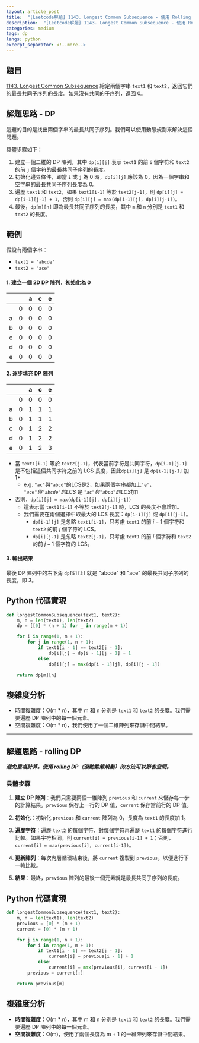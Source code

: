 ```yaml
---
layout: article_post
title:  "[Leetcode解題] 1143. Longest Common Subsequence - 使用 Rolling DP 指針解"
description:  "[Leetcode解題] 1143. Longest Common Subsequence - 使用 Rolling DP 指針解"
categories: medium
tags: dp
langs: python
excerpt_separator: <!--more-->
---
```


## 題目
[1143. Longest Common Subsequence](https://leetcode.com/problems/longest-common-subsequence/)
給定兩個字串 `text1` 和 `text2`，返回它們的最長共同子序列的長度。如果沒有共同的子序列，返回 0。
<!--more-->

## 解題思路 - DP

這題的目的是找出兩個字串的最長共同子序列。我們可以使用動態規劃來解決這個問題。

具體步驟如下：
1. 建立一個二維的 DP 陣列，其中 `dp[i][j]` 表示 `text1` 的前 `i` 個字符和 `text2` 的前 `j` 個字符的最長共同子序列的長度。
2. 初始化邊界條件，即當 `i` 或 `j` 為 0 時，`dp[i][j]` 應該為 0，因為一個字串和空字串的最長共同子序列長度為 0。
3. 遍歷 `text1` 和 `text2`，如果 `text1[i-1]` 等於 `text2[j-1]`，則 `dp[i][j] = dp[i-1][j-1] + 1`，否則 `dp[i][j] = max(dp[i-1][j], dp[i][j-1])`。
4. 最後，`dp[m][n]` 即為最長共同子序列的長度，其中 `m` 和 `n` 分別是 `text1` 和 `text2` 的長度。

## 範例

假設有兩個字串：
- `text1 = "abcde"`
- `text2 = "ace"`

####  1. 建立一個 2D DP 陣列，初始化為 0

|     |     | a   | c   | e   |
| --- | --- | --- | --- | --- |
|     | 0   | 0   | 0   | 0   |
| a   | 0   | 0   | 0   | 0   |
| b   | 0   | 0   | 0   | 0   |
| c   | 0   | 0   | 0   | 0   |
| d   | 0   | 0   | 0   | 0   |
| e   | 0   | 0   | 0   | 0   |

####  2. 逐步填充 DP 陣列

|   |   | a | c | e |
|---|---|---|---|---|
|   | 0 | 0 | 0 | 0 |
| a | 0 | 1 | 1 | 1 |
| b | 0 | 1 | 1 | 1 |
| c | 0 | 1 | 2 | 2 |
| d | 0 | 1 | 2 | 2 |
| e | 0 | 1 | 2 | 3 |

- 當 `text1[i-1]` 等於 `text2[j-1]`，代表當前字符是共同字符，`dp[i-1][j-1]` 是不包括這個共同字符之前的 LCS 長度，因此`dp[i][j]` 是 `dp[i-1][j-1]` 加 1*
    - e.g. `"ac"`與`"abcd"`的LCS是2，如果兩個字串都加上`'e'`， *`"ace"`與`"abcde"`的LCS* 是 *`"ac"`與`"abcd"`的LCS*加1
- 否則，`dp[i][j] = max(dp[i-1][j], dp[i][j-1])`
    - 這表示當 `text1[i-1]` 不等於 `text2[j-1]` 時，LCS 的長度不會增加。
    - 我們需要在兩個選擇中取最大的 LCS 長度：`dp[i-1][j]` 或 `dp[i][j-1]`。
        - `dp[i-1][j]` 是忽略 `text1[i-1]`，只考慮 `text1` 的前 $i-1$ 個字符和 `text2` 的前 $j$ 個字符的 LCS。
        - `dp[i][j-1]` 是忽略 `text2[j-1]`，只考慮 `text1` 的前 $i$ 個字符和 `text2` 的前 $j-1$ 個字符的 LCS。

#### 3. 輸出結果

最後 DP 陣列中的右下角 `dp[5][3]` 就是 "abcde" 和 "ace" 的最長共同子序列的長度，即 3。

## Python 代碼實現

```python
def longestCommonSubsequence(text1, text2):
    m, n = len(text1), len(text2)
    dp = [[0] * (n + 1) for _ in range(m + 1)]

    for i in range(1, m + 1):
        for j in range(1, n + 1):
            if text1[i - 1] == text2[j - 1]:
                dp[i][j] = dp[i - 1][j - 1] + 1
            else:
                dp[i][j] = max(dp[i - 1][j], dp[i][j - 1])

    return dp[m][n]
```

## 複雜度分析

- 時間複雜度：O(m * n)，其中 m 和 n 分別是 `text1` 和 `text2` 的長度。我們需要遍歷 DP 陣列中的每一個元素。
- 空間複雜度：O(m * n)，我們使用了一個二維陣列來存儲中間結果。

---

## 解題思路 - rolling DP

***避免重複計算。使用 rolling DP（滾動動態規劃）的方法可以節省空間。***

### 具體步驟

1. **建立 DP 陣列**：我們只需要兩個一維陣列 `previous` 和 `current` 來儲存每一步的計算結果。`previous` 保存上一行的 DP 值，`current` 保存當前行的 DP 值。

2. **初始化**：初始化 `previous` 和 `current` 陣列為 0，長度為 `text1` 的長度加 1。

3. **遍歷字符**：遍歷 `text2` 的每個字符，對每個字符再遍歷 `text1` 的每個字符進行比較。如果字符相同，則 `current[i] = previous[i-1] + 1`；否則，`current[i] = max(previous[i], current[i-1])`。

4. **更新陣列**：每次內層循環結束後，將 `current` 複製到 `previous`，以便進行下一輪比較。

5. **結果**：最終，`previous` 陣列的最後一個元素就是最長共同子序列的長度。

## Python 代碼實現

```python
def longestCommonSubsequence(text1, text2):
    m, n = len(text1), len(text2)
    previous = [0] * (m + 1)
    current = [0] * (m + 1)

    for j in range(1, n + 1):
        for i in range(1, m + 1):
            if text1[i - 1] == text2[j - 1]:
                current[i] = previous[i - 1] + 1
            else:
                current[i] = max(previous[i], current[i - 1])
        previous = current[:]

    return previous[m]
```

## 複雜度分析

- **時間複雜度**：O(m * n)，其中 m 和 n 分別是 `text1` 和 `text2` 的長度。我們需要遍歷 DP 陣列中的每一個元素。
- **空間複雜度**：O(m)，使用了兩個長度為 m + 1 的一維陣列來存儲中間結果。

